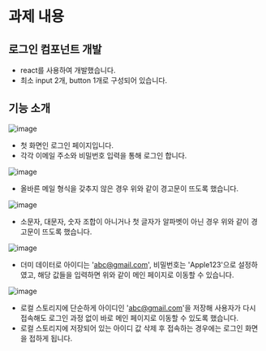 # 과제 내용

## 로그인 컴포넌트 개발
* react를 사용하여 개발했습니다.
* 최소 input 2개, button 1개로 구성되어 있습니다.

## 기능 소개
![image](https://github.com/rhdmswls12/login/assets/71330240/ac2815bf-bad0-402b-abdc-d2695b4cc7fd)
* 첫 화면인 로그인 페이지입니다.
* 각각 이메일 주소와 비밀번호 입력을 통해 로그인 합니다.

![image](https://github.com/rhdmswls12/login/assets/71330240/755bf52d-26c7-4246-bc95-c068f121413b)
* 올바른 메일 형식을 갖추지 않은 경우 위와 같이 경고문이 뜨도록 했습니다.


![image](https://github.com/rhdmswls12/login/assets/71330240/e03d71d1-a743-4da6-976f-1c16eba2b601)
* 소문자, 대문자, 숫자 조합이 아니거나 첫 글자가 알파벳이 아닌 경우 위와 같이 경고문이 뜨도록 했습니다.
  
![image](https://github.com/rhdmswls12/login/assets/71330240/ea4e54f1-f54b-40b8-9f0c-e8dc71412555)
* 더미 데이터로 아이디는 'abc@gmail.com', 비밀번호는 'Apple123'으로 설정하였고, 해당 값들을 입력하면 위와 같이 메인 페이지로 이동할 수 있습니다.

![image](https://github.com/rhdmswls12/login/assets/71330240/4767ed37-7561-4f63-a1f4-8d0422b0c833)
* 로컬 스토리지에 단순하게 아이디인 'abc@gmail.com'을 저장해 사용자가 다시 접속해도 로그인 과정 없이 바로 메인 페이지로 이동할 수 있도록 했습니다.
* 로컬 스토리지에 저장되어 있는 아이디 값 삭제 후 접속하는 경우에는 로그인 화면을 접하게 됩니다.
